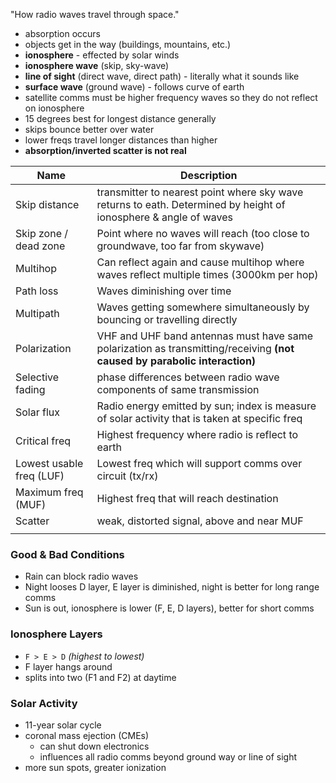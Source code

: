 "How radio waves travel through space."
- absorption occurs
- objects get in the way (buildings, mountains, etc.)
- **ionosphere** - effected by solar winds
- **ionosphere wave** (skip, sky-wave)
- **line of sight** (direct wave, direct path) - literally what it sounds like
- **surface wave** (ground wave) - follows curve of earth
- satellite comms must be higher frequency waves so they do not reflect on ionosphere
- 15 degrees best for longest distance generally
- skips bounce better over water
- lower freqs travel longer distances than higher
- **absorption/inverted scatter is not real**

| Name                     | Description                                                                                                               |
| ------------------------ | ------------------------------------------------------------------------------------------------------------------------- |
| Skip distance            | transmitter to nearest point where sky wave returns to eath. Determined by height of ionosphere & angle of waves          |
| Skip zone / dead zone    | Point where no waves will reach (too close to groundwave, too far from skywave)                                           |
| Multihop                 | Can reflect again and cause multihop where waves reflect multiple times (3000km per hop)                                  |
| Path loss                | Waves diminishing over time                                                                                               |
| Multipath                | Waves getting somewhere simultaneously by bouncing or travelling directly                                                 |
| Polarization             | VHF and UHF band antennas must have same polarization as transmitting/receiving **(not caused by parabolic interaction)** |
| Selective fading         | phase differences between radio wave components of same transmission                                                      |
| Solar flux               | Radio energy emitted by sun; index is measure of solar activity that is taken at specific freq                            |
| Critical freq            | Highest frequency where radio is reflect to earth                                                                         |
| Lowest usable freq (LUF) | Lowest freq which will support comms over circuit (tx/rx)                                                                 |
| Maximum freq (MUF)       | Highest freq that will reach destination                                                                                  |
| Scatter                  | weak, distorted signal, above and near MUF                                                                                |
|                          |                                                                                                                           |

### Good & Bad Conditions
- Rain can block radio waves
- Night looses D layer, E layer is diminished, night is better for long range comms
- Sun is out, ionosphere is lower (F, E, D layers), better for short comms
### Ionosphere Layers
- `F > E > D` *(highest to lowest)*
- F layer hangs around
- splits into two (F1 and F2) at daytime
### Solar Activity
- 11-year solar cycle
- coronal mass ejection (CMEs)
	- can shut down electronics
	- influences all radio comms beyond ground way or line of sight
- more sun spots, greater ionization